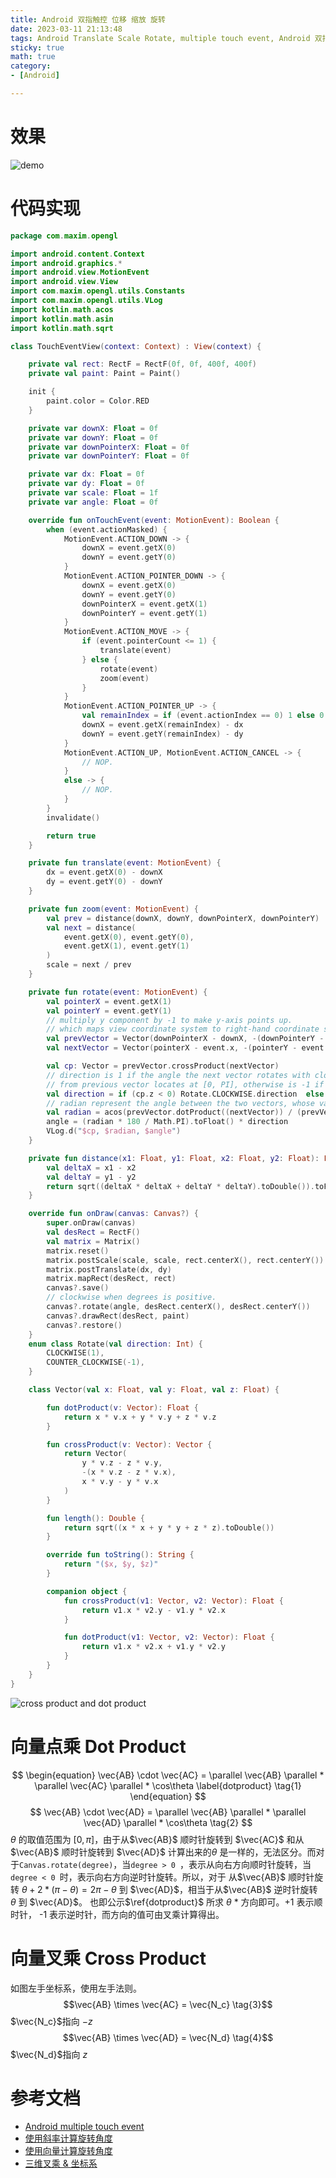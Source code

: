 ```yaml
---
title: Android 双指触控 位移 缩放 旋转
date: 2023-03-11 21:13:48
tags: Android Translate Scale Rotate, multiple touch event, Android 双指触控，位移，缩放，旋转
sticky: true
math: true
category:
- [Android]

---
```

# 效果
![demo](https://pic.imgdb.cn/item/6410989cebf10e5d53bddfb4.gif)
# 代码实现
```kotlin
package com.maxim.opengl

import android.content.Context
import android.graphics.*
import android.view.MotionEvent
import android.view.View
import com.maxim.opengl.utils.Constants
import com.maxim.opengl.utils.VLog
import kotlin.math.acos
import kotlin.math.asin
import kotlin.math.sqrt

class TouchEventView(context: Context) : View(context) {

    private val rect: RectF = RectF(0f, 0f, 400f, 400f)
    private val paint: Paint = Paint()

    init {
        paint.color = Color.RED
    }

    private var downX: Float = 0f
    private var downY: Float = 0f
    private var downPointerX: Float = 0f
    private var downPointerY: Float = 0f

    private var dx: Float = 0f
    private var dy: Float = 0f
    private var scale: Float = 1f
    private var angle: Float = 0f

    override fun onTouchEvent(event: MotionEvent): Boolean {
        when (event.actionMasked) {
            MotionEvent.ACTION_DOWN -> {
                downX = event.getX(0)
                downY = event.getY(0)
            }
            MotionEvent.ACTION_POINTER_DOWN -> {
                downX = event.getX(0)
                downY = event.getY(0)
                downPointerX = event.getX(1)
                downPointerY = event.getY(1)
            }
            MotionEvent.ACTION_MOVE -> {
                if (event.pointerCount <= 1) {
                    translate(event)
                } else {
                    rotate(event)
                    zoom(event)
                }
            }
            MotionEvent.ACTION_POINTER_UP -> {
                val remainIndex = if (event.actionIndex == 0) 1 else 0
                downX = event.getX(remainIndex) - dx
                downY = event.getY(remainIndex) - dy
            }
            MotionEvent.ACTION_UP, MotionEvent.ACTION_CANCEL -> {
                // NOP.
            }
            else -> {
                // NOP.
            }
        }
        invalidate()

        return true
    }

    private fun translate(event: MotionEvent) {
        dx = event.getX(0) - downX
        dy = event.getY(0) - downY
    }

    private fun zoom(event: MotionEvent) {
        val prev = distance(downX, downY, downPointerX, downPointerY)
        val next = distance(
            event.getX(0), event.getY(0),
            event.getX(1), event.getY(1)
        )
        scale = next / prev
    }

    private fun rotate(event: MotionEvent) {
        val pointerX = event.getX(1)
        val pointerY = event.getY(1)
        // multiply y component by -1 to make y-axis points up. 
        // which maps view coordinate system to right-hand coordinate system.
        val prevVector = Vector(downPointerX - downX, -(downPointerY - downY), 0f)
        val nextVector = Vector(pointerX - event.x, -(pointerY - event.y), 0f)

        val cp: Vector = prevVector.crossProduct(nextVector)
        // direction is 1 if the angle the next vector rotates with clockwise direction by
        // from previous vector locates at [0, PI], otherwise is -1 if locates at [PI , 2 PI]
        val direction = if (cp.z < 0) Rotate.CLOCKWISE.direction  else Rotate.COUNTER_CLOCKWISE.direction
        // radian represent the angle between the two vectors, whose value locates in [0, PI] always.
        val radian = acos(prevVector.dotProduct((nextVector)) / (prevVector.length() * nextVector.length()))
        angle = (radian * 180 / Math.PI).toFloat() * direction
        VLog.d("$cp, $radian, $angle")
    }

    private fun distance(x1: Float, y1: Float, x2: Float, y2: Float): Float {
        val deltaX = x1 - x2
        val deltaY = y1 - y2
        return sqrt((deltaX * deltaX + deltaY * deltaY).toDouble()).toFloat()
    }

    override fun onDraw(canvas: Canvas?) {
        super.onDraw(canvas)
        val desRect = RectF()
        val matrix = Matrix()
        matrix.reset()
        matrix.postScale(scale, scale, rect.centerX(), rect.centerY())
        matrix.postTranslate(dx, dy)
        matrix.mapRect(desRect, rect)
        canvas?.save()
        // clockwise when degrees is positive.
        canvas?.rotate(angle, desRect.centerX(), desRect.centerY())
        canvas?.drawRect(desRect, paint)
        canvas?.restore()
    }
    enum class Rotate(val direction: Int) {
        CLOCKWISE(1),
        COUNTER_CLOCKWISE(-1),
    }

    class Vector(val x: Float, val y: Float, val z: Float) {

        fun dotProduct(v: Vector): Float {
            return x * v.x + y * v.y + z * v.z
        }

        fun crossProduct(v: Vector): Vector {
            return Vector(
                y * v.z - z * v.y,
                -(x * v.z - z * v.x),
                x * v.y - y * v.x
            )
        }

        fun length(): Double {
            return sqrt((x * x + y * y + z * z).toDouble())
        }

        override fun toString(): String {
            return "($x, $y, $z)"
        }

        companion object {
            fun crossProduct(v1: Vector, v2: Vector): Float {
                return v1.x * v2.y - v1.y * v2.x
            }

            fun dotProduct(v1: Vector, v2: Vector): Float {
                return v1.x * v2.x + v1.y * v2.y
            }
        }
    }
}
```
![cross product and dot product](https://s3.uuu.ovh/imgs/2023/03/15/3519b041b587e7e5.png)
# 向量点乘 Dot Product
$$
\begin{equation}
\vec{AB} \cdot \vec{AC} = \parallel \vec{AB} \parallel * \parallel \vec{AC} \parallel * \cos\theta  \label{dotproduct} \tag{1}
\end{equation}
$$
$$
\vec{AB} \cdot \vec{AD} = \parallel \vec{AB} \parallel * \parallel \vec{AD} \parallel * \cos\theta \tag{2}
$$
$\theta$ 的取值范围为 $[0, \pi]$，由于从$\vec{AB}$ 顺时针旋转到 $\vec{AC}$ 和从 $\vec{AB}$ 顺时针旋转到 $\vec{AD}$ 计算出来的$\theta$ 是一样的，无法区分。而对于`Canvas.rotate(degree)`，当`degree > 0 `，表示从向右方向顺时针旋转，当`degree < 0 `时，表示向右方向逆时针旋转。所以，对于 从$\vec{AB}$ 顺时针旋转 $\theta + 2 * (\pi - \theta) =  2 \pi - \theta$ 到 $\vec{AD}$，相当于从$\vec{AB}$ 逆时针旋转 $\theta$ 到 $\vec{AD}$。 也即公示$\ref{dotproduct}$ 所求 $\theta$ * 方向即可。+1 表示顺时针， -1 表示逆时针，而方向的值可由叉乘计算得出。
# 向量叉乘 Cross Product
如图左手坐标系，使用左手法则。
$$\vec{AB} \times \vec{AC} = \vec{N_c} \tag{3}$$ 
$\vec{N_c}$指向 $-z$
$$\vec{AB} \times \vec{AD} = \vec{N_d} \tag{4}$$
$\vec{N_d}$指向 $z$


# 参考文档
- [Android multiple touch event](https://developer.android.com/develop/ui/views/touch-and-input/gestures/multi)
- [使用斜率计算旋转角度](https://juejin.cn/post/6844904162744860685)
- [使用向量计算旋转角度](https://juejin.cn/post/6844904166700089351)
- [三维叉乘 & 坐标系](https://zhuanlan.zhihu.com/p/64707259)